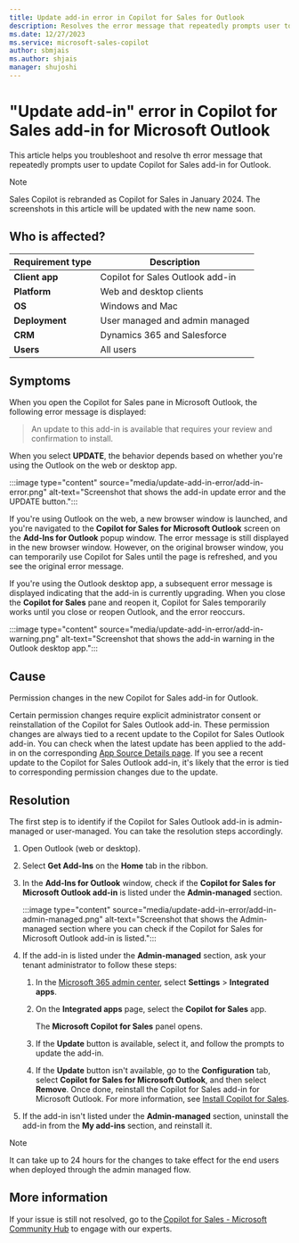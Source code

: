 ```yaml
---
title: Update add-in error in Copilot for Sales for Outlook
description: Resolves the error message that repeatedly prompts user to update Microsoft Copilot for Sales add-in for Microsoft Outlook.
ms.date: 12/27/2023
ms.service: microsoft-sales-copilot
author: sbmjais
ms.author: shjais
manager: shujoshi
---
```

# "Update add-in" error in Copilot for Sales add-in for Microsoft Outlook

This article helps you troubleshoot and resolve th error message that repeatedly prompts user to update Copilot for Sales add-in for Outlook.

> [!NOTE]
> Sales Copilot is rebranded as Copilot for Sales in January 2024. The screenshots in this article will be updated with the new name soon.

## Who is affected?

| Requirement type |Description  |
|---------|---------|
|**Client app**     |  Copilot for Sales Outlook add-in        |
|**Platform**     | Web and desktop clients         |
|**OS**     | Windows and Mac         |
|**Deployment**     | User managed and admin managed       |
|**CRM**     | Dynamics 365 and Salesforce        |
|**Users**     | All users   |

## Symptoms

When you open the Copilot for Sales pane in Microsoft Outlook, the following error message is displayed:

> An update to this add-in is available that requires your review and confirmation to install.

When you select **UPDATE**, the behavior depends based on whether you're using the Outlook on the web or desktop app.

:::image type="content" source="media/update-add-in-error/add-in-error.png" alt-text="Screenshot that shows the add-in update error and the UPDATE button.":::

If you're using Outlook on the web, a new browser window is launched, and you're navigated to the **Copilot for Sales for Microsoft Outlook** screen on the **Add-Ins for Outlook** popup window. The error message is still displayed in the new browser window. However, on the original browser window, you can temporarily use Copilot for Sales until the page is refreshed, and you see the original error message.

If you're using the Outlook desktop app, a subsequent error message is displayed indicating that the add-in is currently upgrading. When you close the **Copilot for Sales** pane and reopen it, Copilot for Sales temporarily works until you close or reopen Outlook, and the error reoccurs.

:::image type="content" source="media/update-add-in-error/add-in-warning.png" alt-text="Screenshot that shows the add-in warning in the Outlook desktop app.":::

## Cause

Permission changes in the new Copilot for Sales add-in for Outlook.

Certain permission changes require explicit administrator consent or reinstallation of the Copilot for Sales Outlook add-in. These permission changes are always tied to a recent update to the Copilot for Sales Outlook add-in. You can check when the latest update has been applied to the add-in on the corresponding [App Source Details page](https://appsource.microsoft.com/en-US/product/office/WA200003979?tab=DetailsAndSupport). If you see a recent update to the Copilot for Sales Outlook add-in, it's likely that the error is tied to corresponding permission changes due to the update.

## Resolution

The first step is to identify if the Copilot for Sales Outlook add-in is admin-managed or user-managed. You can take the resolution steps accordingly.

1. Open Outlook (web or desktop).

2. Select **Get Add-Ins** on the **Home** tab in the ribbon.

3. In the **Add-Ins for Outlook** window, check if the **Copilot for Sales for Microsoft Outlook add-in** is listed under the **Admin-managed** section.

    :::image type="content" source="media/update-add-in-error/add-in-admin-managed.png" alt-text="Screenshot that shows the Admin-managed section where you can check if the Copilot for Sales for Microsoft Outlook add-in is listed.":::

4. If the add-in is listed under the **Admin-managed** section, ask your tenant administrator to follow these steps:

    1. In the [Microsoft 365 admin center](https://admin.microsoft.com/), select **Settings** > **Integrated apps**.

    1. On the **Integrated apps** page, select the **Copilot for Sales** app.

        The **Microsoft Copilot for Sales** panel opens.

    1. If the **Update** button is available, select it, and follow the prompts to update the add-in.

    1. If the **Update** button isn't available, go to the **Configuration** tab, select **Copilot for Sales for Microsoft Outlook**, and then select **Remove**. Once done, reinstall the Copilot for Sales add-in for Microsoft Outlook. For more information, see [Install Copilot for Sales](/microsoft-sales-copilot/install-viva-sales).

5. If the add-in isn't listed under the **Admin-managed** section, uninstall the add-in from the **My add-ins** section, and reinstall it.

> [!NOTE]
> It can take up to 24 hours for the changes to take effect for the end users when deployed through the admin managed flow.

## More information

If your issue is still not resolved, go to the [Copilot for Sales - Microsoft Community Hub](https://techcommunity.microsoft.com/t5/viva-sales/bd-p/VivaSales) to engage with our experts.
